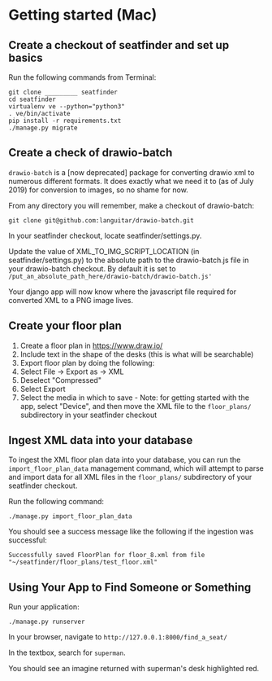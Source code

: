 # Getting started (Mac)

## Create a checkout of seatfinder and set up basics

Run the following commands from Terminal:

```
git clone _________ seatfinder
cd seatfinder
virtualenv ve --python="python3"
. ve/bin/activate
pip install -r requirements.txt
./manage.py migrate
```

## Create a check of drawio-batch

`drawio-batch` is a [now deprecated] package for converting drawio xml to numerous different formats. It does exactly what we need it to (as of July 2019) for conversion to images, so no shame for now.

From any directory you will remember, make a checkout of drawio-batch:

```
git clone git@github.com:languitar/drawio-batch.git
```

In your seatfinder checkout, locate seatfinder/settings.py.

Update the value of XML_TO_IMG_SCRIPT_LOCATION (in seatfinder/settings.py) to the absolute path to the drawio-batch.js file in your drawio-batch checkout. By default it is set to `/put_an_absolute_path_here/drawio-batch/drawio-batch.js'`

Your django app will now know where the javascript file required for converted XML to a PNG image lives.

## Create your floor plan

1) Create a floor plan in https://www.draw.io/
2) Include text in the shape of the desks (this is what will be searchable)
3) Export floor plan by doing the following:
  1) Select File -> Export as -> XML
  2) Deselect "Compressed"
  3) Select Export
  4) Select the media in which to save
    - Note: for getting started with the app, select "Device", and then move the XML file to the `floor_plans/` subdirectory in your seatfinder checkout


## Ingest XML data into your database

To ingest the XML floor plan data into your database, you can run the `import_floor_plan_data` management command, which will attempt to parse and import data for all XML files in the `floor_plans/` subdirectory of your seatfinder checkout.

Run the following command:

```
./manage.py import_floor_plan_data
```

You should see a success message like the following if the ingestion was successful:

```
Successfully saved FloorPlan for floor_8.xml from file "~/seatfinder/floor_plans/test_floor.xml"
```

## Using Your App to Find Someone or Something

Run your application:

```
./manage.py runserver
```

In your browser, navigate to `http://127.0.0.1:8000/find_a_seat/`

In the textbox, search for `superman`.

You should see an imagine returned with superman's desk highlighted red.


